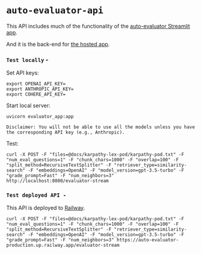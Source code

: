 # `auto-evaluator-api`

This API includes much of the functionality of the [auto-evaluator Streamlit app](https://github.com/PineappleExpress808/auto-evaluator).

And it is the back-end for [the hosted app](https://autoevaluator.langchain.com/).

### `Test locally` - 

Set API keys: 
```
export OPENAI_API_KEY=
export ANTHROPIC_API_KEY=
export COHERE_API_KEY=
```

Start local server:
```
uvicorn evaluator_app:app
```

`Disclaimer: You will not be able to use all the models unless you have the corresponding API key (e.g., Anthropic).`

Test:
```
curl -X POST -F "files=@docs/karpathy-lex-pod/karpathy-pod.txt" -F "num_eval_questions=1" -F "chunk_chars=1000" -F "overlap=100" -F "split_method=RecursiveTextSplitter" -F "retriever_type=similarity-search" -F "embeddings=OpenAI" -F "model_version=gpt-3.5-turbo" -F "grade_prompt=Fast" -F "num_neighbors=3" http://localhost:8000/evaluator-stream
```

### `Test deployed API -`  

This API is deployed to [Railway](https://railway.app/).
 
```
curl -X POST -F "files=@docs/karpathy-lex-pod/karpathy-pod.txt" -F "num_eval_questions=1" -F "chunk_chars=1000" -F "overlap=100" -F "split_method=RecursiveTextSplitter" -F "retriever_type=similarity-search" -F "embeddings=OpenAI" -F "model_version=gpt-3.5-turbo" -F "grade_prompt=Fast" -F "num_neighbors=3" https://auto-evaluator-production.up.railway.app/evaluator-stream
```
